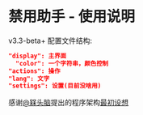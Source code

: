 # 禁用助手 - 使用说明

v3.3-beta+ 配置文件结构:
```json
"display": 主界面
  "color": 一个字符串，颜色控制
"actions": 操作
"lang": 文字
"settings": 设置(目前没啥用)
```
感谢[@槑头脑](https://github.com/Immortal-Sty)提出的程序架构[最初设想](https://github.com/Immortal-Sty/MC_resourcepacks_delHelper)
